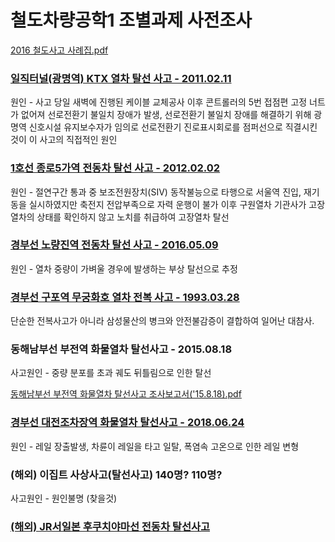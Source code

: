 # 철도차량공학1 조별과제 사전조사

[2016 철도사고 사례집.pdf](2016_%EC%B2%A0%EB%8F%84%EC%82%AC%EA%B3%A0_%EC%82%AC%EB%A1%80%EC%A7%91%201.pdf)

### [일직터널(광명역) KTX 열차 탈선 사고 - 2011.02.11](https://namu.wiki/w/%EA%B4%91%EB%AA%85%EC%97%AD%20KTX%20%ED%83%88%EC%84%A0%EC%82%AC%EA%B3%A0)

원인 - 사고 당일 새벽에 진행된 케이블 교체공사 이후 콘트롤러의 5번 접점편 고정 너트가 없어져 선로전환기 불일치 장애가 발생, 선로전환기 불일치 장애를 해결하기 위해 광명역 신호시설 유지보수자가 임의로 선로전환기 진로표시회로를 점퍼선으로 직결시킨 것이 이 사고의 직접적인 원인

### [1호선 종로5가역 전동차 탈선 사고 - 2012.02.02](https://ko.wikipedia.org/wiki/%EB%8C%80%ED%95%9C%EB%AF%BC%EA%B5%AD%EC%9D%98_%EC%B2%A0%EB%8F%84_%EC%82%AC%EA%B3%A0_%EB%AA%A9%EB%A1%9D#1%ED%98%B8%EC%84%A0_%EC%A2%85%EB%A1%9C5%EA%B0%80%EC%97%AD_%ED%83%88%EC%84%A0_%EC%82%AC%EA%B3%A0-2012.2.2)

원인 - 절연구간 통과 중 보조전원장치(SIV) 동작불능으로 타행으로 서울역 진입, 재기동을 실시하였지만 축전지 전압부족으로 자력 운행이 불가 이후 구원열차 기관사가 고장열차의 상태를 확인하지 않고 노치를 취급하여 고장열차 탈선

### [경부선 노량진역 전동차 탈선 사고 - 2016.05.09](https://ko.wikipedia.org/wiki/%EB%8C%80%ED%95%9C%EB%AF%BC%EA%B5%AD%EC%9D%98_%EC%B2%A0%EB%8F%84_%EC%82%AC%EA%B3%A0_%EB%AA%A9%EB%A1%9D#%EA%B2%BD%EB%B6%80%EC%84%A0_%EB%85%B8%EB%9F%89%EC%A7%84%EC%97%AD_%ED%83%88%EC%84%A0_%EC%82%AC%EA%B3%A0-2016.5.9)

원인 - 열차 중량이 가벼울 경우에 발생하는 부상 탈선으로 추정

### [경부선 구포역 무궁화호 열차 전복 사고 - 1993.03.28](https://namu.wiki/w/%EA%B5%AC%ED%8F%AC%EC%97%AD%20%EB%AC%B4%EA%B6%81%ED%99%94%ED%98%B8%20%EC%97%B4%EC%B0%A8%20%EC%A0%84%EB%B3%B5%20%EC%82%AC%EA%B3%A0)

단순한 전복사고가 아니라 삼성물산의 병크와 안전불감증이 결합하여 일어난 대참사.

### 동해남부선 부전역 화물열차 탈선사고 - 2015.08.18

사고원인 - 중량 분포를 초과 궤도 뒤틀림으로 인한 탈선

[동해남부선 부전역 화물열차 탈선사고 조사보고서('15.8.18).pdf](%EB%8F%99%ED%95%B4%EB%82%A8%EB%B6%80%EC%84%A0_%EB%B6%80%EC%A0%84%EC%97%AD_%ED%99%94%EB%AC%BC%EC%97%B4%EC%B0%A8_%ED%83%88%EC%84%A0%EC%82%AC%EA%B3%A0_%EC%A1%B0%EC%82%AC%EB%B3%B4%EA%B3%A0%EC%84%9C(15.8.18).pdf)

### [경부선 대전조차장역 화물열차 탈선사고 - 2018.06.24](https://namu.wiki/w/%EB%8C%80%EC%A0%84%EC%A1%B0%EC%B0%A8%EC%9E%A5%EC%97%AD%20%ED%99%94%EB%AC%BC%EC%97%B4%EC%B0%A8%20%ED%83%88%EC%84%A0%EC%82%AC%EA%B3%A0)

원인 - 레일 장출발생, 차륜이 레일을 타고 일탈, 폭염속 고온으로 인한 레일 변형

### (해외) 이집트 사상사고(탈선사고) 140명? 110명?

사고원인 - 원인불명 (찾을것)

### [(해외) JR서일본 후쿠치야마선 전동차 탈선사고](https://namu.wiki/w/JR%20%ED%9B%84%EC%BF%A0%EC%B9%98%EC%95%BC%EB%A7%88%EC%84%A0%20%ED%83%88%EC%84%A0%EC%82%AC%EA%B3%A0)